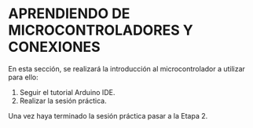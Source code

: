 # APRENDIENDO DE MICROCONTROLADORES Y CONEXIONES
En esta sección, se realizará la introducción al microcontrolador a utilizar para ello:
 1. Seguir el tutorial Arduino IDE.
 2. Realizar la sesión práctica.
 
 Una vez haya terminado la sesión práctica pasar a la Etapa 2.
